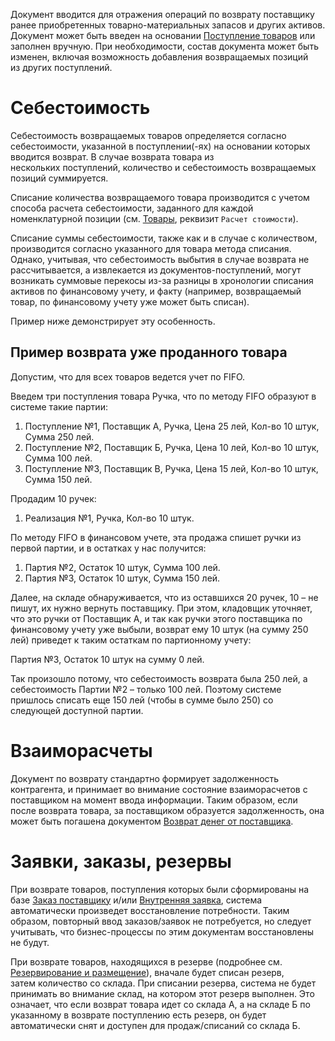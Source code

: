 Документ вводится для отражения операций по возврату поставщику ранее приобретенных товарно-материальных запасов и других активов. Документ может быть введен на основании [Поступление товаров](/d/VendorInvoice) или заполнен вручную. При необходимости, состав документа может быть изменен, включая возможность добавления возвращаемых позиций из других поступлений.

# Себестоимость

Себестоимость возвращаемых товаров определяется согласно себестоимости, указанной в поступлении(-ях) на основании которых вводится возврат. В случае возврата товара из нескольких поступлений, количество и себестоимость возвращаемых позиций суммируется.

Списание количества возвращаемого товара производится с учетом способа расчета себестоимости, заданного для каждой номенклатурной позиции (см. [Товары](/c/Items), реквизит `Расчет стоимости`).

Списание суммы себестоимости, также как и в случае с количеством, производится согласно указанного для товара метода списания. Однако, учитывая, что себестоимость выбытия в случае возврата не рассчитывается, а извлекается из документов-поступлений, могут возникать суммовые перекосы из-за разницы в хронологии списания активов по финансовому учету, и факту (например, возвращаемый товар, по финансовому учету уже может быть списан).

Пример ниже демонстрирует эту особенность.

## Пример возврата уже проданного товара

Допустим, что для всех товаров ведется учет по FIFO.

Введем три поступления товара Ручка, что по методу FIFO образуют в системе такие партии:

1.  Поступление №1, Поставщик А, Ручка, Цена 25 лей, Кол-во 10 штук, Сумма 250 лей.
2.  Поступление №2, Поставщик Б, Ручка, Цена 10 лей, Кол-во 10 штук, Сумма 100 лей.
3.  Поступление №3, Поставщик В, Ручка, Цена 15 лей, Кол-во 10 штук, Сумма 150 лей.

Продадим 10 ручек:

1.  Реализация №1, Ручка, Кол-во 10 штук.

По методу FIFO в финансовом учете, эта продажа спишет ручки из первой партии, и в остатках у нас получится:

1.  Партия №2, Остаток 10 штук, Сумма 100 лей.
2.  Партия №3, Остаток 10 штук, Сумма 150 лей.

Далее, на складе обнаруживается, что из оставшихся 20 ручек, 10 – не пишут, их нужно вернуть поставщику. При этом, кладовщик уточняет, что это ручки от Поставщик А, и так как ручки этого поставщика по финансовому учету уже выбыли, возврат ему 10 штук (на сумму 250 лей) приведет к таким остаткам по партионному учету:

Партия №3, Остаток 10 штук на сумму 0 лей.

Так произошло потому, что себестоимость возврата была 250 лей, а себестоимость Партии №2 – только 100 лей. Поэтому системе пришлось списать еще 150 лей (чтобы в сумме было 250) со следующей доступной партии.

# Взаиморасчеты

Документ по возврату стандартно формирует задолженность контрагента, и принимает во внимание состояние взаиморасчетов с поставщиком на момент ввода информации. Таким образом, если после возврата товара, за поставщиком образуется задолженность, она может быть погашена документом [Возврат денег от поставщика](/d/VendorRefund).

# Заявки, заказы, резервы

При возврате товаров, поступления которых были сформированы на базе [Заказ поставщику](/d/PurchaseOrder) и/или [Внутренняя заявка](/d/InternalOrder), система автоматически произведет восстановление потребности. Таким образом, повторный ввод заказов/заявок не потребуется, но следует учитывать, что бизнес-процессы по этим документам восстановлены не будут.

При возврате товаров, находящихся в резерве (подробнее см. [Резервирование и размещение](/warehousing)), вначале будет списан резерв, затем количество со склада. При списании резерва, система не будет принимать во внимание склад, на котором этот резерв выполнен. Это означает, что если возврат товара идет со склада А, а на складе Б по указанному в возврате поступлению есть резерв, он будет автоматически снят и доступен для продаж/списаний со склада Б.